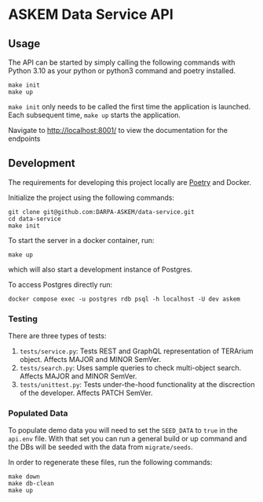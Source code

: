 # ASKEM Data Service API

## Usage

The API can be started by simply calling the following commands with Python 3.10 as your python or python3 command
and poetry installed.

```
make init
make up
```

`make init` only needs to be called the first time the application is launched. Each subsequent time, `make up` starts the application.

Navigate to [http://localhost:8001/](http://localhost:8001/) to view the documentation for the endpoints

## Development

The requirements for developing this project locally are [Poetry](https://python-poetry.org/) and Docker.

Initialize the project using the following commands:
```
git clone git@github.com:DARPA-ASKEM/data-service.git
cd data-service
make init
```

To start the server in a docker container, run:
```
make up
```
which will also start a development instance of Postgres.

To access Postgres directly run:
```
docker compose exec -u postgres rdb psql -h localhost -U dev askem
```

### Testing

There are three types of tests:
1. `tests/service.py`: Tests REST and GraphQL representation of TERArium object. Affects MAJOR and MINOR SemVer.
1. `tests/search.py`: Uses sample queries to check multi-object search. Affects MAJOR and MINOR SemVer.
1. `tests/unittest.py`:  Tests under-the-hood functionality at the discrection of the developer. Affects PATCH SemVer.

### Populated Data

To populate demo data you will need to set the `SEED_DATA` to `true` in the `api.env` file.  With that set you can 
run a general build or up command and the DBs will be seeded with the data from `migrate/seeds`.

In order to regenerate these files, run the following commands:
```
make down
make db-clean
make up
```
